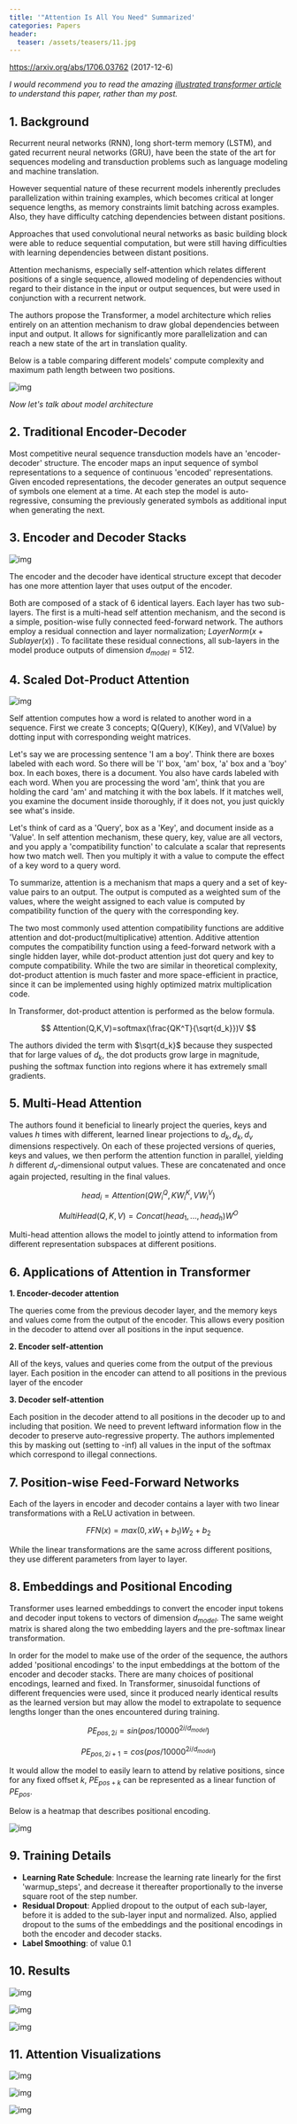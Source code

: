 ```yaml
---
title: '"Attention Is All You Need" Summarized'
categories: Papers
header:
  teaser: /assets/teasers/11.jpg
---
```


 https://arxiv.org/abs/1706.03762   (2017-12-6)

*I would recommend you to read the amazing [illustrated transformer article]( http://jalammar.github.io/illustrated-transformer/ ) to understand this paper, rather than my post.*

## 1. Background

Recurrent neural networks (RNN), long short-term memory (LSTM), and gated recurrent neural networks (GRU), have been the state of the art for sequences modeling and transduction problems such as language modeling and machine translation.

However sequential nature of these recurrent models inherently precludes parallelization within training examples, which becomes critical at longer sequence lengths, as memory constraints limit batching across examples.  Also, they have difficulty catching dependencies between distant positions.

Approaches that used convolutional neural networks as basic building block were able to reduce sequential computation, but were still having difficulties with learning dependencies between distant positions.

Attention mechanisms, especially self-attention which relates different positions of a single sequence, allowed modeling of dependencies without regard to their distance in the input or output sequences, but were used in conjunction with a recurrent network.

The authors propose the Transformer, a model architecture which relies entirely on an attention mechanism to draw global dependencies between input and output. It allows for significantly more parallelization and can reach a new state of the art in translation quality.

Below is a table comparing different models' compute complexity and maximum path length between two positions.

![img](https://lh3.googleusercontent.com/e2kA2nvldyD0YCbmojxlnTEDER6ViHpQhKVls8R6zaJPazu07a9FBZMoXz6ayGzNV19hXp0-kvRWOtTqaL12exFGCY6azg-Iz1l4Ci1g1H2H0Bh7_4YdgZQxKOT3jJ5I7SGOUse_vg=w2400)

*Now let's talk about model architecture*

## 2. Traditional Encoder-Decoder

Most competitive neural sequence transduction models have an 'encoder-decoder' structure. The encoder maps an input sequence of symbol representations to a sequence of continuous 'encoded' representations. Given encoded representations, the decoder generates an output sequence of symbols one element at a time. At each step the model is auto-regressive, consuming the previously generated symbols as additional input when generating the next.

## 3. Encoder and Decoder Stacks

![img](https://lh3.googleusercontent.com/lREUjMWW8COBaKrWQt0MpmC8U6EvUrOL7pReP3txW6pOnRY3J4vlqhP6udylXOfLCs0EdFQxxAS0G9unnJtHXVNFJkFlUpsL1SExDK9wMGD82yPM0z8efM7xQvXLoP6VNjKl2TmGFA=w2400)

The encoder and the decoder have identical structure except that decoder has one more attention layer that uses output of the encoder.

Both are composed of a stack of 6 identical layers. Each layer has two sub-layers. The first is a multi-head self attention mechanism, and the second is a simple, position-wise fully connected feed-forward network. The authors employ a residual connection and layer normalization; $LayerNorm(x+Sublayer(x))$ . To facilitate these residual connections, all sub-layers in the model produce outputs of dimension $d_{model}=512$.

## 4. Scaled Dot-Product Attention

![img](https://lh3.googleusercontent.com/pkJv7vBW5p9aBVWa408D95gciFgTy2jhEC9w1yN7qaPFxd4iZKEsVJWEE9AoWhoko3d9P0qwZcAqtyJiBe5cteB_CcLUI5zikchuLqqS_m0QxBfzE6vPLuhCBQHMi6H_-vpr71JmmA=w2400)

Self attention computes how a word is related to another word in a sequence. First we create 3 concepts; Q(Query), K(Key), and V(Value) by dotting input with corresponding weight matrices. 

Let's say we are processing sentence 'I am a boy'. Think there are boxes labeled with each word. So there will be 'I' box, 'am' box, 'a' box and a 'boy' box. In each boxes, there is a document. You also have cards labeled with each word. When you are processing the word 'am', think that you are holding the card 'am' and matching it with the box labels. If it matches well, you examine the document inside thoroughly, if it does not, you just quickly see what's inside.

Let's think of card as a 'Query', box as a 'Key', and document inside as a 'Value'. In self attention mechanism, these query, key, value are all vectors, and you apply a 'compatibility function' to calculate a scalar that represents how two match well. Then you multiply it with a value to compute the effect of a key word to a query word.

To summarize, attention is a mechanism that maps a query and a set of key-value pairs to an output. The output is computed as a weighted sum of the values, where the weight assigned to each value is computed by compatibility function of the query with the corresponding key.

The two most commonly used attention compatibility functions are additive attention and dot-product(multiplicative) attention. Additive attention computes the compatibility function using a feed-forward network with a single hidden layer, while dot-product attention just dot query and key to compute compatibility. While the two are similar in theoretical complexity, dot-product attention is much faster and more space-efficient in practice, since it can be implemented using highly optimized matrix multiplication code.

In Transformer, dot-product attention is performed as the below formula.



$$
Attention(Q,K,V)=softmax(\frac{QK^T}{\sqrt{d_k}})V
$$



The authors divided the term with $\sqrt{d_k}$ because they suspected that for large values of $d_k$, the dot products grow large in magnitude, pushing the softmax function into regions where it has extremely small gradients.

## 5. Multi-Head Attention

The authors found it beneficial to linearly project the queries, keys and values $h$ times with different, learned linear projections to $d_k, d_k, d_v$ dimensions respectively. On each of these projected versions of queries, keys and values, we then perform the attention function in parallel, yielding $h$ different $d_v$-dimensional output values. These are concatenated and once again projected, resulting in the final values.


$$
head_i = Attention(QW_i^Q, KW_i^K, VW_i^V)
$$



$$
MultiHead(Q,K,V)=Concat(head_1,...,head_h)W^O
$$


Multi-head attention allows the model to jointly attend to information from different representation subspaces at different positions.

## 6. Applications of Attention in Transformer

**1. Encoder-decoder attention**

The queries come from the previous decoder layer, and the memory keys and values come from the output of the encoder. This allows every position in the decoder to attend over all positions in the input sequence.

**2. Encoder self-attention**

All of the keys, values and queries come from the output of the previous layer. Each position in the encoder can attend to all positions in the previous layer of the encoder

**3. Decoder self-attention**

Each position in the decoder attend to all positions in the decoder up to and including that position. We need to prevent leftward information flow in the decoder to preserve auto-regressive property. The authors implemented this by masking out (setting to -inf) all values in the input of the softmax which correspond to illegal connections.

## 7. Position-wise Feed-Forward Networks

Each of the layers in encoder and decoder contains a layer with two linear transformations with a ReLU activation in between.


$$
FFN(x) = max(0, xW_1+b_1)W_2+b_2
$$


While the linear transformations are the same across different positions, they use different parameters from layer to layer.

## 8. Embeddings and Positional Encoding

Transformer uses learned embeddings to convert the encoder input tokens and decoder input tokens to vectors of dimension $d_{model}$. The same weight matrix is shared along the two embedding layers and the pre-softmax linear transformation.

In order for the model to make use of the order of the sequence, the authors added 'positional encodings' to the input embeddings at the bottom of the encoder and decoder stacks. There are many choices of positional encodings, learned and fixed. In Transformer, sinusoidal functions of different frequencies were used, since it produced nearly identical results as the learned version but may allow the model to extrapolate to sequence lengths longer than the ones encountered during training.


$$
PE_{pos,2i}=sin(pos/10000^{2i/d_{model}})
$$

$$
PE_{pos,2i+1}=cos(pos/10000^{2i/d_{model}})
$$


It would allow the model to easily learn to attend by relative positions, since for any fixed offset $k$, $PE_{pos+k}$ can be represented as a linear function of $PE_{pos}$.

Below is a heatmap that describes positional encoding.

![img](http://jalammar.github.io/images/t/transformer_positional_encoding_large_example.png)

## 9. Training Details

* **Learning Rate Schedule**: Increase the learning rate linearly for the first 'warmup_steps', and decrease it thereafter proportionally to the inverse square root of the step number.
* **Residual Dropout**: Applied dropout to the output of each sub-layer, before it is added to the sub-layer input and normalized. Also, applied dropout to the sums of the embeddings and the positional encodings in both the encoder and decoder stacks.
*  **Label Smoothing**: of value 0.1

## 10. Results

![img](https://lh3.googleusercontent.com/zDnWjDk9fON6Hp7gps_XBH18mVGB6VMPzqBMrCWZ_cinMihoJ-oVl7fWxP2mpqIEaiEPSmEYakazd0YOQ4x-Eu_begcX_EPANTsN8MCdyGJaR6tLbAcXUyt3hh3JjMnwO6nIhzLAVg=w2400)

![img](https://lh3.googleusercontent.com/uut-6mVE6zvryTkH41pWhkuctZcgeZwq1jOAI81tnCl0JVuuN_m9eBVWcVeW2C93w3VQ0N53R5WUkhBIUXqRRcYhGh8eUQubtKTZjiBwL_uuDwPpGqKhd82g424RXRei_QgyGL6HEg=w2400)

![img](https://lh3.googleusercontent.com/Pg8eVpKHVetA4ZCw2meJaMIZCn_vgmeu2KpA6kDM2yTAOqgsW-yElgrLJkJbxp9Gel5KlgoVkT4iKfLD1QCn2xD33OaGzKFGYbj-yTePeJG7wrIZfaVYVayHJun3gtH1qo6RZeN8VQ=w2400)

## 11. Attention Visualizations

![img](https://lh3.googleusercontent.com/bCtGpqIRMsXHiaFJQMqv0_pmD8IFq3mR7XVBciUq2OBwyBgsBG-hIjDeBPe4BTvkO0uIKdplx04jbB3pKaiPjQfNkns2v2y31DMFV4dtHwItrvmzc6yitUZY89itamKF_ViNnPPjrw=w2400)

![img](https://lh3.googleusercontent.com/JuUO6Qvwow95A6KBTOPmLy-61ROxddR6dAmQgWQokp5aRPAToZ1aEQEhswApsLg0VPApIvBCWJqqAYBWk_U93C4uBzgQNUL8ySSqJpmOzAuA45q69RA9acGhfmt9O9ST_t2uKzYj0g=w2400)

![img](https://lh3.googleusercontent.com/HxXc5QwZz4FZay5XlrKfG6ZDzyoSd8e0qRMD4vO74jT3YnW5H3Yc0UheVuWYCvr9RLw5HdhFJa0iiKSnmhzY8TCDAO3MpikbC0e1DvOy4_zikCeoNn5Yok9nKvCnIkXEcn7OPjoB6Q=w2400)